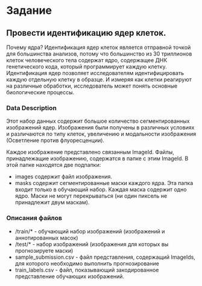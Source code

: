 # Задание
## Провести идентификацию ядер клеток.

Почему ядра?
Идентификация ядер клеток является отправной точкой для большинства анализов, потому что большинство из 30 триллионов клеток человеческого тела содержат ядро, содержащее ДНК генетического кода, который программирует каждую клетку. Идентификация ядер позволяет исследователям идентифицировать каждую отдельную клетку в образце. И измеряя как клетки реагируют на различные обработки, исследователь может понять основные биологические процессы.

### Data Description
Этот набор данных содержит большое количество сегментированных изображений ядер. Изображения были получены в различных условиях и различаются по типу клеток, увеличению и модальности изображения (Осветление против флуоресценции).

Каждое изображение представлено связанным ImageId. Файлы, принадлежащие изображению, содержатся в папке с этим ImageId. В этой папке находятся две подпапки:

- images содержит файл изображения.
- masks содержит сегментированные маски каждого ядра. Эта папка входит только в обучающий набор. Каждая маска содержит одно ядро. Маски не могут перекрываться (ни один пиксель не принадлежит двум маскам).
### Описания файлов
- /train/* - обучающий набор изображений (изображений и аннотированных масок)
- /test/* - набор изображений (изображения для которых вы прогнозируете маски)
- sample_submission.csv - файл представления, содержащий ImageIds, для которого необходимо выполнить прогнозирование
- train_labels.csv - файл, показывающий закодированное представление обучающих изображений.